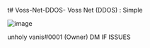 t# Voss-Net-DDOS-
Voss Net (DDOS) : Simple 



![image](https://user-images.githubusercontent.com/94723553/158042081-a2b55c30-bf8b-40af-9cd5-af8aa325cd47.png)



unholy vanis#0001 (Owner) DM IF ISSUES 
